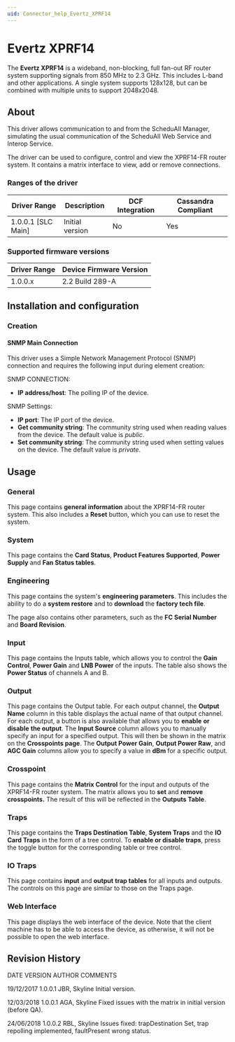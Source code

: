```yaml
---
uid: Connector_help_Evertz_XPRF14
---
```


# Evertz XPRF14

The **Evertz XPRF14** is a wideband, non-blocking, full fan-out RF router system supporting signals from 850 MHz to 2.3 GHz. This includes L-band and other applications. A single system supports 128x128, but can be combined with multiple units to support 2048x2048.

## About

This driver allows communication to and from the ScheduAll Manager, simulating the usual communication of the ScheduAll Web Service and Interop Service.

The driver can be used to configure, control and view the XPRF14-FR router system. It contains a matrix interface to view, add or remove connections.

### Ranges of the driver

| **Driver Range**     | **Description** | **DCF Integration** | **Cassandra Compliant** |
|----------------------|-----------------|---------------------|-------------------------|
| 1.0.0.1 \[SLC Main\] | Initial version | No                  | Yes                     |

### Supported firmware versions

| **Driver Range** | **Device Firmware Version** |
|------------------|-----------------------------|
| 1.0.0.x          | 2.2 Build 289-A             |

## Installation and configuration

### Creation

#### SNMP Main Connection

This driver uses a Simple Network Management Protocol (SNMP) connection and requires the following input during element creation:

SNMP CONNECTION:

- **IP address/host**: The polling IP of the device.

SNMP Settings:

- **IP port**: The IP port of the device.
- **Get community string**: The community string used when reading values from the device. The default value is *public*.
- **Set community string**: The community string used when setting values on the device. The default value is *private*.

## Usage

### General

This page contains **general information** about the XPRF14-FR router system. This also includes a **Reset** button, which you can use to reset the system.

### System

This page contains the **Card Status**, **Product Features Supported**, **Power Supply** and **Fan Status tables**.

### Engineering

This page contains the system's **engineering parameters**. This includes the ability to do a **system restore** and to **download** the **factory tech file**.

The page also contains other parameters, such as the **FC Serial Number** and **Board Revision**.

### Input

This page contains the Inputs table, which allows you to control the **Gain Control**, **Power Gain** and **LNB Power** of the inputs. The table also shows the **Power Status** of channels A and B.

### Output

This page contains the Output table. For each output channel, the **Output Name** column in this table displays the actual name of that output channel. For each output, a button is also available that allows you to **enable** **or** **disable** **the output**. The **Input Source** column allows you to manually specify an input for a specified output. This will then be shown in the matrix on the **Crosspoints page**. The **Output Power Gain**, **Output Power Raw**, and **AGC Gain** columns allow you to specify a value in **dBm** for a specific output.

### Crosspoint

This page contains the **Matrix Control** for the input and outputs of the XPRF14-FR router system. The matrix allows you to **set** and **remove crosspoints.** The result of this will be reflected in the **Outputs Table**.

### Traps

This page contains the **Traps Destination Table**, **System Traps** and the **IO Card Traps** in the form of a tree control. To **enable or disable traps**, press the toggle button for the corresponding table or tree control.

### IO Traps

This page contains **input** and **output** **trap tables** for all inputs and outputs. The controls on this page are similar to those on the Traps page.

### Web Interface

This page displays the web interface of the device. Note that the client machine has to be able to access the device, as otherwise, it will not be possible to open the web interface.

## Revision History

DATE VERSION AUTHOR COMMENTS

19/12/2017 1.0.0.1 JBR, Skyline Initial version.

12/03/2018 1.0.0.1 AGA, Skyline Fixed issues with the matrix in initial version (before QA).

24/06/2018 1.0.0.2 RBL, Skyline Issues fixed: trapDestination Set, trap repolling implemented, faultPresent wrong status.
